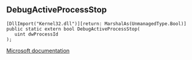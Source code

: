 ## DebugActiveProcessStop

```
[DllImport("Kernel32.dll")][return: MarshalAs(UnmanagedType.Bool)]
public static extern bool DebugActiveProcessStop(
   uint dwProcessId
);
```

[Microsoft documentation](https://docs.microsoft.com/en-us/windows/win32/api/debugapi/nf-debugapi-debugactiveprocessstop)
